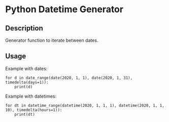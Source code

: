 # Python Datetime Generator

## Description
Generator function to iterate between dates.

## Usage

Example with dates:
```
for d in date_range(date(2020, 1, 1), date(2020, 1, 31), timedelta(days=1)):
    print(d)
```

Example with datetimes:
```
for dt in datetime_range(datetime(2020, 1, 1, 1), datetime(2020, 1, 1, 10), timedelta(hours=1)):
    print(dt)
```
